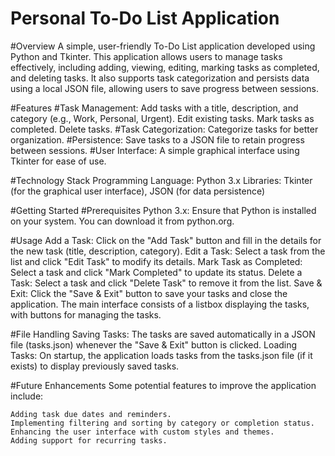 # Personal To-Do List Application
#Overview
A simple, user-friendly To-Do List application developed using Python and Tkinter. This application allows users to manage tasks effectively, including adding, viewing, editing, marking tasks as completed, and deleting tasks. It also supports task categorization and persists data using a local JSON file, allowing users to save progress between sessions.

#Features
  #Task Management:
    Add tasks with a title, description, and category (e.g., Work, Personal, Urgent).
    Edit existing tasks.
    Mark tasks as completed.
    Delete tasks.
  #Task Categorization:
    Categorize tasks for better organization.
  #Persistence:
    Save tasks to a JSON file to retain progress between sessions.
  #User Interface:
    A simple graphical interface using Tkinter for ease of use.
    
#Technology Stack
  Programming Language: Python 3.x
  Libraries: Tkinter (for the graphical user interface), JSON (for data persistence)
  
#Getting Started
#Prerequisites
  Python 3.x: Ensure that Python is installed on your system. You can download it from python.org.
  
#Usage
  Add a Task: Click on the "Add Task" button and fill in the details for the new task (title, description, category).
  Edit a Task: Select a task from the list and click "Edit Task" to modify its details.
  Mark Task as Completed: Select a task and click "Mark Completed" to update its status.
  Delete a Task: Select a task and click "Delete Task" to remove it from the list.
  Save & Exit: Click the "Save & Exit" button to save your tasks and close the application.
    The main interface consists of a listbox displaying the tasks, with buttons for managing the tasks.

#File Handling
  Saving Tasks: The tasks are saved automatically in a JSON file (tasks.json) whenever the "Save & Exit" button is clicked.
  Loading Tasks: On startup, the application loads tasks from the tasks.json file (if it exists) to display previously saved tasks.
  
#Future Enhancements
  Some potential features to improve the application include:

    Adding task due dates and reminders.
    Implementing filtering and sorting by category or completion status.
    Enhancing the user interface with custom styles and themes.
    Adding support for recurring tasks.

